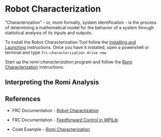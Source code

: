 # <a name="top"></a>Robot Characterization
“Characterization” - or, more formally, system identification - is the process of determining a mathematical model for the behavior of a system through statistical analysis of its inputs and outputs.

To install the Robot Characterization Tool follow the [Installing and Launching](https://docs.wpilib.org/en/stable/docs/software/wpilib-tools/robot-characterization/introduction.html#installing-and-launching-the-toolsuite) instructions.  Once you have it installed, open a powershell or terminal and type `frc-characterization drive new`

Start up the *romi-characterization* program and follow the [Romi Characterization](https://github.com/bb-frc-workshops/romi-examples/tree/main/romi-characterization) instructions.

## Interpreting the Romi Analysis


## References
- FRC Documentation - [Robot Charactization](https://docs.wpilib.org/en/stable/docs/software/wpilib-tools/robot-characterization/index.html)

- FRC Documentation - [Feedforward Control in WPILib](https://docs.wpilib.org/en/stable/docs/software/advanced-controls/controllers/feedforward.html#feedforward-control-in-wpilib)

- Code Example - [Romi Characterization](https://github.com/mjwhite8119/romi-examples/tree/main/romi-characterization)